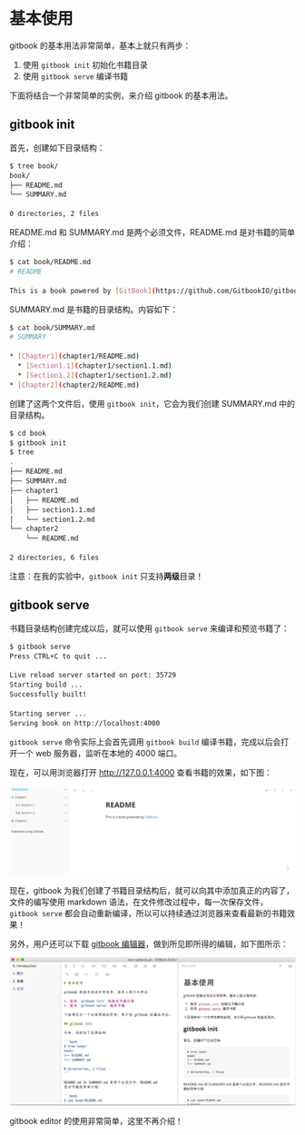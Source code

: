 # 基本使用

gitbook 的基本用法非常简单，基本上就只有两步：

1. 使用 `gitbook init` 初始化书籍目录
2. 使用 `gitbook serve` 编译书籍

下面将结合一个非常简单的实例，来介绍 gitbook 的基本用法。

## gitbook init

首先，创建如下目录结构：

```bash
$ tree book/
book/
├── README.md
└── SUMMARY.md

0 directories, 2 files
```

README.md 和 SUMMARY.md 是两个必须文件，README.md 是对书籍的简单介绍：

```bash
$ cat book/README.md 
# README

This is a book powered by [GitBook](https://github.com/GitbookIO/gitbook).
```

SUMMARY.md 是书籍的目录结构。内容如下：

```bash
$ cat book/SUMMARY.md 
# SUMMARY

* [Chapter1](chapter1/README.md)
  * [Section1.1](chapter1/section1.1.md)
  * [Section1.2](chapter1/section1.2.md)
* [Chapter2](chapter2/README.md)
```

创建了这两个文件后，使用 `gitbook init`，它会为我们创建 SUMMARY.md 中的目录结构。

```bash
$ cd book
$ gitbook init
$ tree
.
├── README.md
├── SUMMARY.md
├── chapter1
│   ├── README.md
│   ├── section1.1.md
│   └── section1.2.md
└── chapter2
    └── README.md

2 directories, 6 files
```

注意：在我的实验中，`gitbook init` 只支持**两级**目录！

## gitbook serve

书籍目录结构创建完成以后，就可以使用 `gitbook serve` 来编译和预览书籍了：

```bash
$ gitbook serve
Press CTRL+C to quit ...

Live reload server started on port: 35729
Starting build ...
Successfully built!

Starting server ...
Serving book on http://localhost:4000
```

`gitbook serve` 命令实际上会首先调用 `gitbook build` 编译书籍，完成以后会打开一个 web 服务器，监听在本地的 4000 端口。

现在，可以用浏览器打开 http://127.0.0.1:4000 查看书籍的效果，如下图：

![gitbook](/assets/basic-usage/gitbook-sample.png "sample book generated by gitbook")

现在，gitbook 为我们创建了书籍目录结构后，就可以向其中添加真正的内容了，文件的编写使用 markdown 语法，在文件修改过程中，每一次保存文件，`gitbook serve` 都会自动重新编译，所以可以持续通过浏览器来查看最新的书籍效果！

另外，用户还可以下载 [gitbook 编辑器](https://github.com/GitbookIO/editor)，做到所见即所得的编辑，如下图所示：

![gitbook editor](/assets/basic-usage/gitbook-editor.png "gitbook editor")

gitbook editor 的使用非常简单，这里不再介绍！
